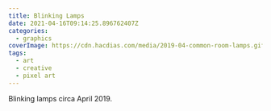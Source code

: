 ```yaml
---
title: Blinking Lamps
date: 2021-04-16T09:14:25.896762407Z
categories:
  - graphics
coverImage: https://cdn.hacdias.com/media/2019-04-common-room-lamps.gif
tags:
  - art
  - creative
  - pixel art
---
```


Blinking lamps circa April 2019.
